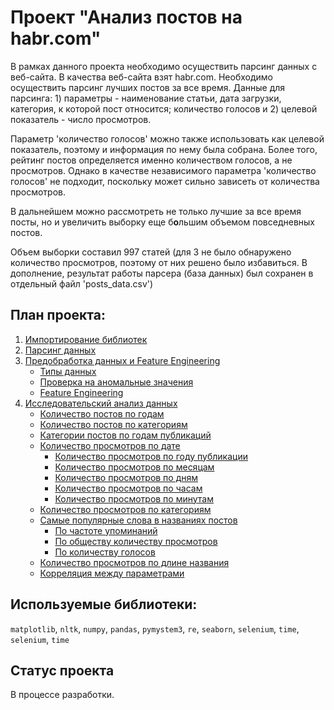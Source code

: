 # Проект "Анализ постов на habr.com"

В рамках данного проекта необходимо осуществить парсинг данных с веб-сайта. В качества веб-сайта взят habr.com. Необходимо осуществить парсинг лучших постов за все время. Данные для парсинга: 1) параметры - наименование статьи, дата загрузки, категория, к которой пост относится; количество голосов и 2) целевой показатель - число просмотров. 

Параметр 'количество голосов' можно также использовать как целевой показатель, поэтому и информация по нему была собрана. Более того, рейтинг постов определяется именно количеством голосов, а не просмотров. Однако в качестве независимого параметра 'количество голосов' не подходит, поскольку может сильно зависеть от количества просмотров. 

В дальнейшем можно рассмотреть не только лучшие за все время посты, но и увеличить выборку еще б**о**льшим объемом повседневных постов.

Объем выборки составил 997 статей (для 3 не было обнаружено количество просмотров, поэтому от них решено было избавиться. В дополнение, результат работы парсера (база данных) был сохранен в отдельный файл 'posts_data.csv')

## План проекта:
1. [Импортирование библиотек](#import)
2. [Парсинг данных](#parsing)
3. [Предобработка данных и Feature Engineering](#preprocessing)
    - [Типы данных](#dtypes)
    - [Проверка на аномальные значения](#anomalies)
    - [Feature Engineering](#feature_engineering)
4. [Исследовательский анализ данных](#eda)
    - [Количество постов по годам](#posts_per_year)
    - [Количество постов по категориям](#posts_categories)
    - [Категории постов по годам публикаций](#categories_per_year)
    - [Количество просмотров по дате](#views_per_date)
        - [Количество просмотров по году публикации](#views_per_year)
        - [Количество просмотров по месяцам](#views_per_month)
        - [Количество просмотров по дням](#views_per_day)
        - [Количество просмотров по часам](#views_per_hour)
        - [Количество просмотров по минутам](#views_per_minute)
    - [Количество просмотров по категориям](#views_per_category)
    - [Самые популярные слова в названиях постов](#popular_words)
        - [По частоте упоминаний](#words_per_frequency)
        - [По обществу количеству просмотров](#words_per_views)
        - [По количеству голосов](#words_per_votes)
    - [Количество просмотров по длине названия](#views_to_length)
    - [Корреляция между параметрами](#correlation)

## Используемые библиотеки:

`matplotlib`, `nltk`, `numpy`, `pandas`, `pymystem3`, `re`, `seaborn`, `selenium`, `time`, `selenium`, `time`

## Статус проекта

В процессе разработки.
